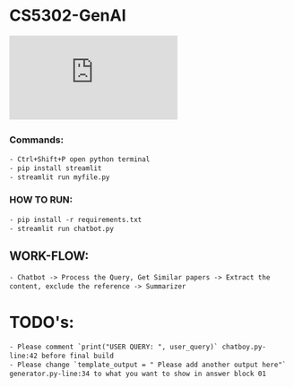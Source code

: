 # CS5302-GenAI
![alt text](https://github.com/daim-cell/CS5302-GenAI/blob/main/G10-Poster.pdf?raw=true)

### Commands:
    - Ctrl+Shift+P open python terminal
    - pip install streamlit
    - streamlit run myfile.py


### HOW TO RUN:
    - pip install -r requirements.txt
    - streamlit run chatbot.py

## WORK-FLOW:
    - Chatbot -> Process the Query, Get Similar papers -> Extract the content, exclude the reference -> Summarizer

# TODO's:
    - Please comment `print("USER QUERY: ", user_query)` chatboy.py-line:42 before final build
    - Please change `template_output = " Please add another output here"` generator.py-line:34 to what you want to show in answer block 01  

